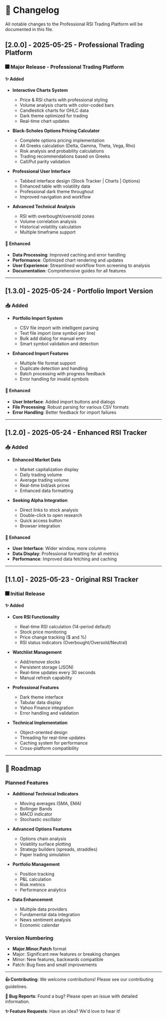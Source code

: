# 📅 Changelog

All notable changes to the Professional RSI Trading Platform will be documented in this file.

## [2.0.0] - 2025-05-25 - Professional Trading Platform

### 🎆 Major Release - Professional Trading Platform

#### ✨ Added
- **Interactive Charts System**
  - Price & RSI charts with professional styling
  - Volume analysis charts with color-coded bars
  - Candlestick charts for OHLC data
  - Dark theme optimized for trading
  - Real-time chart updates

- **Black-Scholes Options Pricing Calculator**
  - Complete options pricing implementation
  - All Greeks calculation (Delta, Gamma, Theta, Vega, Rho)
  - Risk analysis and probability calculations
  - Trading recommendations based on Greeks
  - Call/Put parity validation

- **Professional User Interface**
  - Tabbed interface design (Stock Tracker | Charts | Options)
  - Enhanced table with volatility data
  - Professional dark theme throughout
  - Improved navigation and workflow

- **Advanced Technical Analysis**
  - RSI with overbought/oversold zones
  - Volume correlation analysis
  - Historical volatility calculation
  - Multiple timeframe support

#### 🔧 Enhanced
- **Data Processing**: Improved caching and error handling
- **Performance**: Optimized chart rendering and updates
- **User Experience**: Streamlined workflow from screening to analysis
- **Documentation**: Comprehensive guides for all features

---

## [1.3.0] - 2025-05-24 - Portfolio Import Version

### 📥 Added
- **Portfolio Import System**
  - CSV file import with intelligent parsing
  - Text file import (one symbol per line)
  - Bulk add dialog for manual entry
  - Smart symbol validation and detection

- **Enhanced Import Features**
  - Multiple file format support
  - Duplicate detection and handling
  - Batch processing with progress feedback
  - Error handling for invalid symbols

#### 🔧 Enhanced
- **User Interface**: Added import buttons and dialogs
- **File Processing**: Robust parsing for various CSV formats
- **Error Handling**: Better feedback for import failures

---

## [1.2.0] - 2025-05-24 - Enhanced RSI Tracker

### 📥 Added
- **Enhanced Market Data**
  - Market capitalization display
  - Daily trading volume
  - Average trading volume
  - Real-time bid/ask prices
  - Enhanced data formatting

- **Seeking Alpha Integration**
  - Direct links to stock analysis
  - Double-click to open research
  - Quick access button
  - Browser integration

#### 🔧 Enhanced
- **User Interface**: Wider window, more columns
- **Data Display**: Professional formatting for all metrics
- **Performance**: Improved data fetching and caching

---

## [1.1.0] - 2025-05-23 - Original RSI Tracker

### 🎆 Initial Release

#### ✨ Added
- **Core RSI Functionality**
  - Real-time RSI calculation (14-period default)
  - Stock price monitoring
  - Price change tracking ($ and %)
  - RSI status indicators (Overbought/Oversold/Neutral)

- **Watchlist Management**
  - Add/remove stocks
  - Persistent storage (JSON)
  - Real-time updates every 30 seconds
  - Manual refresh capability

- **Professional Features**
  - Dark theme interface
  - Tabular data display
  - Yahoo Finance integration
  - Error handling and validation

- **Technical Implementation**
  - Object-oriented design
  - Threading for real-time updates
  - Caching system for performance
  - Cross-platform compatibility

---

## 🚀 Roadmap

### Planned Features
- **Additional Technical Indicators**
  - Moving averages (SMA, EMA)
  - Bollinger Bands
  - MACD indicator
  - Stochastic oscillator

- **Advanced Options Features**
  - Options chain analysis
  - Volatility surface plotting
  - Strategy builders (spreads, straddles)
  - Paper trading simulation

- **Portfolio Management**
  - Position tracking
  - P&L calculation
  - Risk metrics
  - Performance analytics

- **Data Enhancement**
  - Multiple data providers
  - Fundamental data integration
  - News sentiment analysis
  - Economic calendar

### Version Numbering
- **Major.Minor.Patch** format
- Major: Significant new features or breaking changes
- Minor: New features, backwards compatible
- Patch: Bug fixes and small improvements

---

**👍 Contributing**: We welcome contributions! Please see our contributing guidelines.

**🐛 Bug Reports**: Found a bug? Please open an issue with detailed information.

**✨ Feature Requests**: Have an idea? We'd love to hear it!
